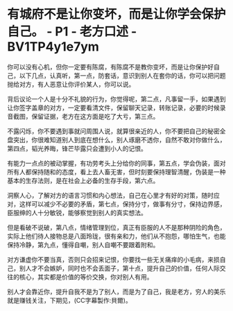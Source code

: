 # 有城府不是让你变坏，而是让你学会保护自己。 - P1 - 老方口述 - BV1TP4y1e7ym

你可以没有心机，但你一定要有陈腐，有陈腐不是教你变坏，而是让你保护好自己，以下几点，认真听，第一点，防套话，意识到别人在套你的话，你可以把问题抛给对方，有人恶意让你评价某人，你可以说。

背后议论一个人是十分不礼貌的行为，你觉得呢，第二点，凡事留一手，如果遇到让你签字盖章的对方，一定要看清文件，保留聊天记录，转账记录，必要的时候录音截图，保留证据，老方在这方面是吃了大亏，第三点。

不露闪烁，你不要遇到事就问周围人说，就算很亲近的人，你不要把自己的秘密全盘突出，你很难知道别人到底在想什么，别人琢磨不透你，自然不敢对你做什么，第四点，韬光养晦，锋芒毕露只会遭到小人的记恨。

有能力一点点的被动掌握，有功劳考头上分给你的同事，第五点，学会伪装，面对所有人都保持随和的态度，看上去人畜无害，但时刻要保持理智清醒，伪装是一种基本的生存法则，是在社会上必备的生存手段，第六点。

洞察人心，了解对方的语言习惯和内心想法，自己在心里才有好的对策，随时应对，这样可以减少不必要的矛盾，第七点，保持分寸，做事有分寸，保持边界感，臣服绅的人十分敏锐，能够察觉到别人的真实想法。

但是看破不说破，第八点，情绪管理到位，真正有臣服的人不是那种阴险的角色，实际上他们待人接物总是八面玲珑，很有亲和力，他们从不抱怨，哪怕生气，也能保持冷静，第九点，懂得自嘲，别人自嘲不要跟着附和。

对方谦虚你不要当真，否则只会招来记恨，你要找一些无关痛痒的小毛病，来损自己，别人才不会嫉妒，同时也不会丢面子，第十点，提升自己的价值，任何人际交往的核心，其实都是价值的等价交换，你对别人有用。

别人才会靠近你，提升自我不是为了别人，而是为了自己，我是老方，穷人的美乐就是赚钱关注，下期见，(CC字幕製作:貝爾)。

